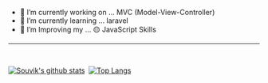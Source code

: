 <!-- > ### Hi there 👋 Welcome to my GitHub Account! I'm Souvik Das, full stack developer.... -->

<!-- <h3 style="border-left: 3px solid gray; padding-left: 10px;"> Hi there 👋 Welcome to my GitHub Account! I'm Souvik Das, full stack developer.... </h3> -->

<!-- **SouvikDas-git/SouvikDas-git** is a ✨ _special_ ✨ repository because its `README.md` (this file) appears on your GitHub profile.

Here are some ideas to get you started: -->


<!-- ![Hi there 👋 Welcome to my GitHub Account! I'm Souvik Das, full stack developer...](cover.svg) -->


- 🔭 I’m currently working on ... MVC (Model-View-Controller)
- 🌱 I’m currently learning ... laravel
- 🤔 I’m Improving my ... 🟡 JavaScript Skills
<!-- - 👯 I’m looking to collaborate on ... -->
<!-- - 🤔 I’m looking for help with ... -->
<!-- - 💬 Ask me about ... -->
<!-- - 📫 How to reach me: ... -->
<!-- - 😄 Pronouns: ... -->
<!-- - ⚡ Fun fact: ... -->

<!-- <br>

> ### aboutMe.js


```javascript
const Souvik = {
    pronouns: "he" | "him",
    code: [Javascript, HTML, CSS, C, C++, C#, python],
    askMeAbout: ["web dev", "tech", "Programming", "music", "coffee"],
    technologies: {
        frontEnd: {
            css: ["bootstrap", "SASS"]
        },
        backEnd: {
            js: ["vue", "node"]
        }
    }
};
```
<br>
<br>

> ### Languages :
<br>
&nbsp;
<a href="https://www.w3.org/html/" target="_blank">
<img alt="HTML5" height="32px" src="html_icon.svg">
</a>
&nbsp;
<a href="https://www.w3schools.com/css/" target="_blank">
<img alt="CSS3" height="32px" src="css_icon.svg">
</a>
&nbsp;
<a href="https://www.javascript.com/" target="_blank">
<img alt="javascript" height="32px" src="js_icon.svg">
</a>
&nbsp;
<a href="https://www.python.org/" target="_blank">
<img alt="Python" height="32px" src="python_icon.svg">
</a>
&nbsp;
<a href="https://www.cprogramming.com/" target="_blank">
<img alt="C" height="32px" src="c_icon.svg">
</a>
&nbsp;
<a href="https://www.cprogramming.com/" target="_blank">
<img alt="C++" height="32px" src="cpp_icon.svg">
</a>
&nbsp;
<a href="https://www.php.net/" target="_blank">
<img alt="php" height="32px" src="php_icon.svg">
</a>
&nbsp;
<a href="https://www.mysql.com/" target="_blank">
<img alt="mysql" height="32px" src="mysql_icon.svg">
</a>
&nbsp;
<a href="https://www.ruby-lang.org/en/" target="_blank">
<img alt="ruby" height="32px" src="ruby_icon.svg">
</a>
&nbsp;
<a href="https://developer.apple.com/swift/" target="_blank">
<img alt="swift" height="32px" src="swift_icon.svg">
</a>

<br>
<br>

> ### Libraries and frameworks :
<br>
&nbsp;
<a href="https://jquery.com/" target="_blank">
<img alt="jquery" height="32px" src="https://jquery.com/jquery-wp-content/themes/jquery.com/i/favicon.ico">
</a>
&nbsp;
<a href="https://getbootstrap.com/" target="_blank">
<img alt="Bootstrap" height="32px" src="https://getbootstrap.com/docs/5.1/assets/img/favicons/favicon-32x32.png">
</a>

<br>
<br>

> ### Softwares and Tools :
<br>
&nbsp;
<a href="https://code.visualstudio.com/" target="_blank">
<img alt="Visual Studio Code" height="32px" src="vscode_icon.svg">
</a>
&nbsp;
<a href="https://www.google.com/chrome/fast-and-secure/" target="_blank">
<img alt="Google Chrome" height="32px" src="chrome_icon.svg">
</a>

<br>
<br>

### Now Playing 🎧

[![Spotify](https://github-readme-remake.vercel.app/api/spotify)](https://open.spotify.com/user/drqq0s1nekazb03qwe9klpi0f)

<!-- <br/> -->

---

<br>

[![Souvik's github stats](https://github-readme-stats.vercel.app/api?username=SouvikDas-git&include_all_commits=true&count_private=true&show_icons=true&line_height=20&title_color=FFFFFF&icon_color=F28C0F&text_color=969696&bg_color=0D1117)](https://github.com/anuraghazra/github-readme-stats)&nbsp;
[![Top Langs](https://github-readme-stats.vercel.app/api/top-langs/?username=SouvikDas-git&layout=compact&show_icons=true&line_height=20&title_color=FFFFFF&icon_color=FFFFFF&text_color=FFFFFF&bg_color=0D1117)](https://github.com/anuraghazra/github-readme-stats)
